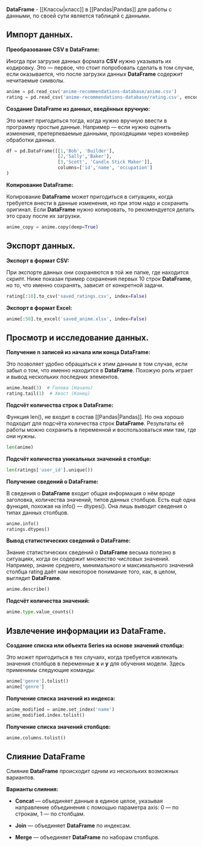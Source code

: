 **DataFrame** - [[Классы|класс]] в [[Pandas|Pandas]] для работы с данными, по своей сути является таблицей с данными.

## Импорт данных.

**Преобразование CSV в DataFrame:**

Иногда при загрузке данных формата **CSV** нужно указывать их кодировку. Это — первое, что стоит попробовать сделать в том случае, если оказывается, что после загрузки данных **DataFrame** содержит нечитаемые символы.

```Python
anime = pd.read_csv('anime-recommendations-database/anime.csv')
rating = pd.read_csv('anime-recommendations-database/rating.csv', encoding='utf-8')
```

**Создание DataFrame из данных, введённых вручную:**

Это может пригодиться тогда, когда нужно вручную ввести в программу простые данные. Например — если нужно оценить изменения, претерпеваемые данными, проходящими через конвейер обработки данных.

```Python
df = pd.DataFrame([[1,'Bob', 'Builder'],
				   [2,'Sally','Baker'],
				   [3,'Scott', 'Candle Stick Maker']],
				   columns=['id','name', 'occupation']
)
```

**Копирование DataFrame:**

Копирование **DataFrame** может пригодиться в ситуациях, когда требуется внести в данные изменения, но при этом надо и сохранить оригинал. Если **DataFrame** нужно копировать, то рекомендуется делать это сразу после их загрузки.

```Python
anime_copy = anime.copy(deep=True)
```

## Экспорт данных.

**Экспорт в формат CSV:**

При экспорте данных они сохраняются в той же папке, где находится скрипт. Ниже показан пример сохранения первых 10 строк **DataFrame**, но то, что именно сохранять, зависит от конкретной задачи.

```Python
rating[:10].to_csv('saved_ratings.csv', index=False)
```

**Экспорт в формат Excel:**

```Python
anime[:50].to_excel('saved_anime.xlsx', index=False)
```

## Просмотр и исследование данных.

**Получение n записей из начала или конца DataFrame:**

Это позволяет удобно обращаться к этим данным в том случае, если забыл о том, что именно находится в **DataFrame**. Похожую роль играет и вывод нескольких последних элементов.

```Python
anime.head(3)  # Голова (Начало)
rating.tail(1)  # Хвост (Конец)
```

**Подсчёт количества строк в DataFrame:**

Функция len(), не входит в состав [[Pandas|Pandas]]. Но она хорошо подходит для подсчёта количества строк **DataFrame**. Результаты её работы можно сохранить в переменной и воспользоваться ими там, где они нужны.  

```Python
len(anime)
```

**Подсчёт количества уникальных значений в столбце:**

```Python
len(ratings['user_id'].unique())
```

**Получение сведений о DataFrame:**

В сведения о **DataFrame** входит общая информация о нём вроде заголовка, количества значений, типов данных столбцов. Есть ещё одна функция, похожая на info() — dtypes(). Она лишь выводит сведения о типах данных столбцов.

```Python
anime.info()
ratings.dtypes()
```

**Вывод статистических сведений о DataFrame:**

Знание статистических сведений о **DataFrame** весьма полезно в ситуациях, когда он содержит множество числовых значений. Например, знание среднего, минимального и максимального значений столбца rating даёт нам некоторое понимание того, как, в целом, выглядит **DataFrame**.

```Python
anime.describe()
```

**Подсчёт количества значений:**

```Python
anime.type.value_counts()
```

## Извлечение информации из DataFrame.

**Создание списка или объекта Series на основе значений столбца:**

Это может пригодиться в тех случаях, когда требуется извлекать значения столбцов в переменные **x** и **y** для обучения модели. Здесь применимы следующие команды:  
  

```Python
anime['genre'].tolist()
anime['genre']
```

**Получение списка значений из индекса:**
  
```Python
anime_modified = anime.set_index('name')
anime_modified.index.tolist()
```

**Получение списка значений столбцов:**
  
```Python
anime.columns.tolist()
```

## Слияние DataFrame

Слияние **DataFrame** происходит одним из нескольких возможных вариантов.

**Варианты слияния:**

- **Concat** — объединяет данные в единое целое, указывая направление объединения с помощью параметра axis: 0 — по строкам, 1 — по столбцам.

- **Join** — объединяет **DataFrame** по индексам.

- **Merge** — объединяет **DataFrame** по наборам столбцов.
